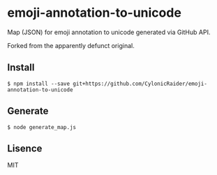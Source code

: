 # emoji-annotation-to-unicode

Map (JSON) for emoji annotation to unicode generated via GitHub API.

Forked from the apparently defunct original.

## Install

    $ npm install --save git+https://github.com/CylonicRaider/emoji-annotation-to-unicode

## Generate

    $ node generate_map.js

## Lisence

MIT
